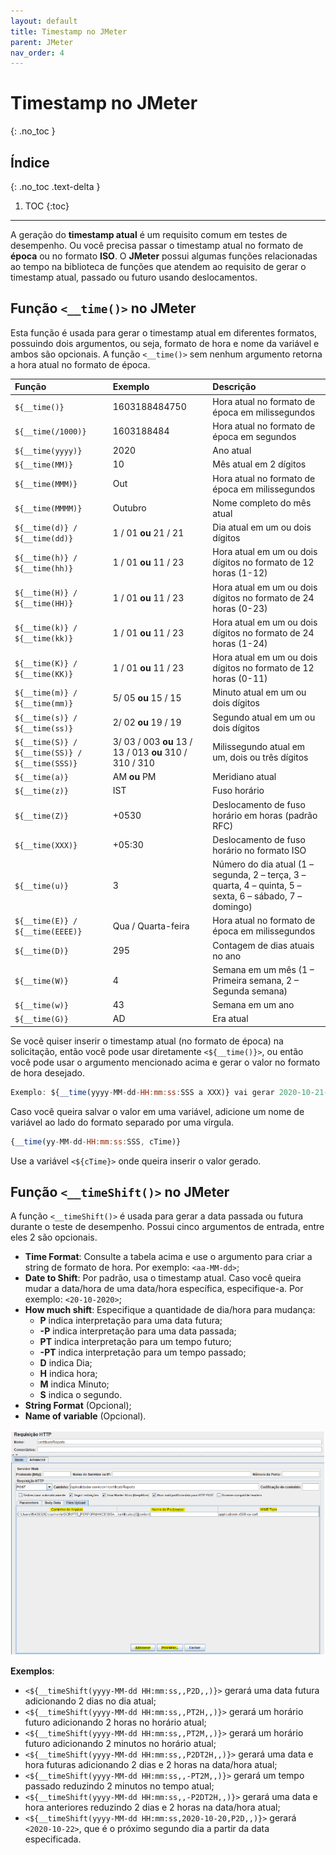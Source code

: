 ```yaml
---
layout: default
title: Timestamp no JMeter
parent: JMeter
nav_order: 4
---
```


# Timestamp no JMeter
{: .no_toc }

## Índice
{: .no_toc .text-delta }

1. TOC
{:toc}

---

A geração do **timestamp atual** é um requisito comum em testes de desempenho. Ou você precisa passar o timestamp atual no formato de **época** ou no formato **ISO**. O **JMeter** possui algumas funções relacionadas ao tempo na biblioteca de funções que atendem ao requisito de gerar o timestamp atual, passado ou futuro usando deslocamentos.

## Função `<__time()>` no JMeter

Esta função é usada para gerar o timestamp atual em diferentes formatos, possuindo dois argumentos, ou seja, formato de hora e nome da variável e ambos são opcionais. A função `<__time()>` sem nenhum argumento retorna a hora atual no formato de época.

| Função | Exemplo | Descrição |
|:-------|:--------|:----------|
| `${__time()}` | 1603188484750 | Hora atual no formato de época em milissegundos |
| `${__time(/1000)}` | 1603188484 | Hora atual no formato de época em segundos |
| `${__time(yyyy)}` | 2020 | Ano atual |
| `${__time(MM)}` | 10| Mês atual em 2 dígitos |
| `${__time(MMM)}` | Out | Hora atual no formato de época em milissegundos |
| `${__time(MMMM)}` | Outubro | Nome completo do mês atual |
| `${__time(d)} / ${__time(dd)}` | 1 / 01 **ou** 21 / 21 | Dia atual em um ou dois dígitos |
| `${__time(h)} / ${__time(hh)}` | 1 / 01 **ou** 11 / 23 | Hora atual em um ou dois dígitos no formato de 12 horas (1-12) |
| `${__time(H)} / ${__time(HH)}` | 1 / 01 **ou** 11 / 23 | Hora atual em um ou dois dígitos no formato de 24 horas (0-23) |
| `${__time(k)} / ${__time(kk)}` | 1 / 01 **ou** 11 / 23 | Hora atual em um ou dois dígitos no formato de 24 horas (1-24) |
| `${__time(K)} / ${__time(KK)}` | 1 / 01 **ou** 11 / 23 | Hora atual em um ou dois dígitos no formato de 12 horas (0-11) |
| `${__time(m)} / ${__time(mm)}` | 5/ 05 **ou** 15 / 15 | Minuto atual em um ou dois dígitos |
| `${__time(s)} / ${__time(ss)}` | 2/ 02 **ou** 19 / 19 | Segundo atual em um ou dois dígitos |
| `${__time(S)} / ${__time(SS)} / ${__time(SSS)}` | 3/ 03 / 003 **ou** 13 / 13 / 013 **ou** 310 / 310 / 310 | Milissegundo atual em um, dois ou três dígitos |	
| `${__time(a)}` | AM **ou** PM | Meridiano atual |
| `${__time(z)}` | IST | Fuso horário |
| `${__time(Z)}` | +0530 | Deslocamento de fuso horário em horas (padrão RFC) |
| `${__time(XXX)}` | +05:30 | Deslocamento de fuso horário no formato ISO |
| `${__time(u)}` | 3 | Número do dia atual (1 – segunda, 2 – terça, 3 – quarta, 4 – quinta, 5 – sexta, 6 – sábado, 7 – domingo) |
| `${__time(E)} / ${__time(EEEE)}` | Qua / Quarta-feira | Hora atual no formato de época em milissegundos |
| `${__time(D)}` | 295 | Contagem de dias atuais no ano |
| `${__time(W)}` | 4 | Semana em um mês (1 – Primeira semana, 2 – Segunda semana) |
| `${__time(w)}` | 43 | Semana em um ano |
| `${__time(G)}` | AD | Era atual |

Se você quiser inserir o timestamp atual (no formato de época) na solicitação, então você pode usar diretamente `<${__time()}>`, ou então você pode usar o argumento mencionado acima e gerar o valor no formato de hora desejado.

```js
Exemplo: ${__time(yyyy-MM-dd-HH:mm:ss:SSS a XXX)} vai gerar 2020-10-21-11:16:38:966 AM +05:30
```

Caso você queira salvar o valor em uma variável, adicione um nome de variável ao lado do formato separado por uma vírgula.

```js
{__time(yy-MM-dd-HH:mm:ss:SSS, cTime)}
```

Use a variável `<${cTime}>` onde queira inserir o valor gerado.

## Função `<__timeShift()>` no JMeter

A função `<__timeShift()>` é usada para gerar a data passada ou futura durante o teste de desempenho. Possui cinco argumentos de entrada, entre eles 2 são opcionais.

- **Time Format**: Consulte a tabela acima e use o argumento para criar a string de formato de hora. Por exemplo: `<aa-MM-dd>`;
- **Date to Shift**: Por padrão, usa o timestamp atual. Caso você queira mudar a data/hora de uma data/hora específica, especifique-a. Por exemplo: `<20-10-2020>`;
- **How much shift**: Especifique a quantidade de dia/hora para mudança:
   - **P** indica interpretação para uma data futura;
   - **-P** indica interpretação para uma data passada;
   - **PT** indica interpretação para um tempo futuro;
   - **-PT** indica interpretação para um tempo passado;
   - **D** indica Dia;
   - **H** indica hora;
   - **M** indica Minuto;
   - **S** indica o segundo.
- **String Format** (Opcional);
- **Name of variable** (Opcional).

![Figura 1: Função timeShift no JMeter](https://github.com/rafaelvie/faqperformance/blob/main/img/multipart-2.png?raw=true)

**Exemplos**:
   - `<${__timeShift(yyyy-MM-dd HH:mm:ss,,P2D,,)}>` gerará uma data futura adicionando 2 dias no dia atual;
   - `<${__timeShift(yyyy-MM-dd HH:mm:ss,,PT2H,,)}>` gerará um horário futuro adicionando 2 horas no horário atual;
   - `<${__timeShift(yyyy-MM-dd HH:mm:ss,,PT2M,,)}>` gerará um horário futuro adicionando 2 minutos no horário atual;
   - `<${__timeShift(yyyy-MM-dd HH:mm:ss,,P2DT2H,,)}>` gerará uma data e hora futuras adicionando 2 dias e 2 horas na data/hora atual;
   - `<${__timeShift(yyyy-MM-dd HH:mm:ss,,-PT2M,,)}>` gerará um tempo passado reduzindo 2 minutos no tempo atual;
   - `<${__timeShift(yyyy-MM-dd HH:mm:ss,,-P2DT2H,,)}>` gerará uma data e hora anteriores reduzindo 2 dias e 2 horas na data/hora atual;
   - `<${__timeShift(yyyy-MM-dd HH:mm:ss,2020-10-20,P2D,,)}>` gerará `<2020-10-22>`, que é o próximo segundo dia a partir da data especificada.
